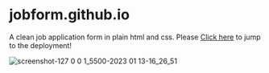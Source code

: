 # jobform.github.io
A clean job application form in plain html and css.
Please [Click here](https://shloksuman.github.io/jobform.github.io/) to jump to the deployment!

![screenshot-127 0 0 1_5500-2023 01 13-16_26_51](https://user-images.githubusercontent.com/77777064/212347932-dbe32427-f274-492d-b9da-9edb5e4d4d00.jpg)
